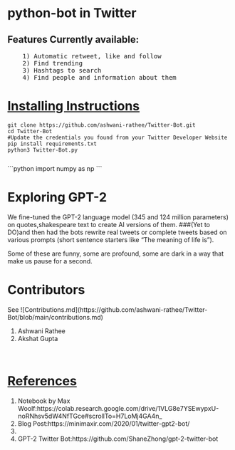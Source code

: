 # python-bot in Twitter
## Features Currently available:
<pre>
    1) Automatic retweet, like and follow
    2) Find trending
    3) Hashtags to search
    4) Find people and information about them
</pre>
<h1><u>Installing Instructions</h1></u>
<code><pre>
git clone https://github.com/ashwani-rathee/Twitter-Bot.git
cd Twitter-Bot
#Update the credentials you found from your Twitter Developer Website
pip install requirements.txt
python3 Twitter-Bot.py
</pre>
</code>
```python
import numpy as np
```
<h1>Exploring GPT-2</h1>
We fine-tuned the GPT-2 language model (345 and 124 million parameters) on quotes,shakespeare text to create AI versions of them.
###(Yet to DO)and then had the bots rewrite real tweets or complete tweets based on various prompts (short sentence starters like “The meaning of life is”).

Some of these are funny, some are profound, some are dark in a way that make us pause for a second.

<h1>Contributors</h1>
See ![Contributions.md](https://github.com/ashwani-rathee/Twitter-Bot/blob/main/contributions.md)
<br>
<ol>
    <li>Ashwani Rathee</li>
    <li>Akshat Gupta</li>
</ol>
<br>
<h1><u>References</u></h1>
<ol>
    <li>Notebook by Max Woolf:https://colab.research.google.com/drive/1VLG8e7YSEwypxU-noRNhsv5dW4NfTGce#scrollTo=H7LoMj4GA4n_</li>
    <li>Blog Post:https://minimaxir.com/2020/01/twitter-gpt2-bot/<li>
    <li>GPT-2 Twitter Bot:https://github.com/ShaneZhong/gpt-2-twitter-bot</li>
</ol>
